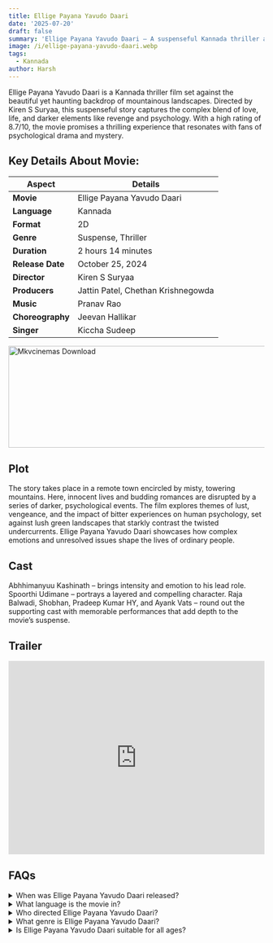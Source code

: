 ```yaml
---
title: Ellige Payana Yavudo Daari
date: '2025-07-20'
draft: false
summary: 'Ellige Payana Yavudo Daari – A suspenseful Kannada thriller about love, revenge, and psychology in a mountainous town.'
image: /i/ellige-payana-yavudo-daari.webp
tags:
  - Kannada
author: Harsh
---
```


Ellige Payana Yavudo Daari is a Kannada thriller film set against the beautiful yet haunting backdrop of mountainous landscapes. Directed by Kiren S Suryaa, this suspenseful story captures the complex blend of love, life, and darker elements like revenge and psychology. With a high rating of 8.7/10, the movie promises a thrilling experience that resonates with fans of psychological drama and mystery.

## Key Details About Movie:

| Aspect           | Details                            |
| ---------------- | ---------------------------------- |
| **Movie**        | Ellige Payana Yavudo Daari         |
| **Language**     | Kannada                            |
| **Format**       | 2D                                 |
| **Genre**        | Suspense, Thriller                 |
| **Duration**     | 2 hours 14 minutes                 |
| **Release Date** | October 25, 2024                   |
| **Director**     | Kiren S Suryaa                     |
| **Producers**    | Jattin Patel, Chethan Krishnegowda |
| **Music**        | Pranav Rao                         |
| **Choreography** | Jeevan Hallikar                    |
| **Singer**       | Kiccha Sudeep                      |

<a href="https://www.profitableratecpm.com/vbvpd9w3h?key=32fa8307e0db421fc9459d903b211dae">
  <img src="/mkvcinemas-btn.webp" alt="Mkvcinemas Download" width="600" height="200" loading="lazy">
</a>

## Plot

The story takes place in a remote town encircled by misty, towering mountains. Here, innocent lives and budding romances are disrupted by a series of darker, psychological events. The film explores themes of lust, vengeance, and the impact of bitter experiences on human psychology, set against lush green landscapes that starkly contrast the twisted undercurrents. Ellige Payana Yavudo Daari showcases how complex emotions and unresolved issues shape the lives of ordinary people.

## Cast

Abhhimanyuu Kashinath – brings intensity and emotion to his lead role.
Spoorthi Udimane – portrays a layered and compelling character.
Raja Balwadi, Shobhan, Pradeep Kumar HY, and Ayank Vats – round out the supporting cast with memorable performances that add depth to the movie’s suspense.

## Trailer

<iframe width="100%" height="380" src="https://www.youtube.com/embed/K_vGrkJdRqw" title={title} frameborder="0" allow="accelerometer; autoplay; clipboard-write; encrypted-media; gyroscope; picture-in-picture; web-share" referrerpolicy="strict-origin-when-cross-origin" allowfullscreen loading="lazy"></iframe>

## FAQs

<details>
    <summary>When was Ellige Payana Yavudo Daari released?</summary>
    <p>The film was released on October 25, 2024.</p>
</details>

<details>
    <summary>What language is the movie in?</summary>
    <p>It’s a Kannada-language film.</p>
</details>

<details>
    <summary>Who directed Ellige Payana Yavudo Daari?</summary>
    <p>Kiren S Suryaa directed this suspenseful thriller.</p>
</details>

<details>
    <summary>What genre is Ellige Payana Yavudo Daari?</summary>
    <p>It falls under the suspense and thriller genres.</p>
</details>

<details>
    <summary>Is Ellige Payana Yavudo Daari suitable for all ages?</summary>
    <p>The film is rated “A” and may not be suitable for younger audiences.</p>
</details>
